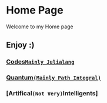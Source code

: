 # Home Page
Welcome to my Home page

Enjoy :)
---

### [Codes`Mainly Julialang`](Codes)
### [Quantum`(Mainly Path Integral)`](Quantum)
### [Artifical`(Not Very)`Intelligents]
